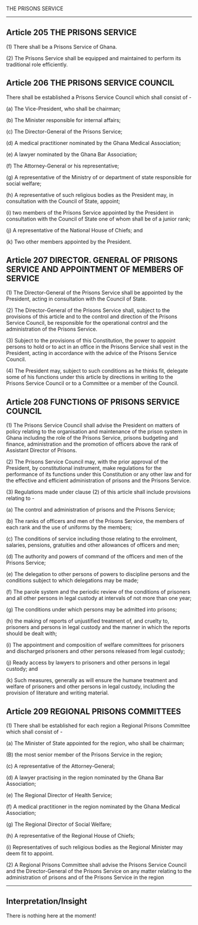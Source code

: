


THE PRISONS SERVICE

---

##  Article 205 THE PRISONS SERVICE

(1) There shall be a Prisons Service of Ghana.

(2) The Prisons Service shall be equipped and maintained to perform its traditional role efficiently.

##  Article 206 THE PRISONS SERVICE COUNCIL

There shall be established a Prisons Service Council which shall consist of -

(a) The Vice-President, who shall be chairman;

(b) The Minister responsible for internal affairs;

(c) The Director-General of the Prisons Service;

(d) A medical practitioner nominated by the Ghana Medical Association;

(e) A lawyer nominated by the Ghana Bar Association;

(f) The Attorney-General or his representative;

(g) A representative of the Ministry of or department of state responsible for social welfare;

(h) A representative of such religious bodies as the President may, in consultation with the Council of State, appoint;

(i) two members of the Prisons Service appointed by the President in consultation with the Council of State one of whom shall be of a junior rank;

(j) A representative of the National House of Chiefs; and

(k) Two other members appointed by the President.

##  Article 207 DIRECTOR. GENERAL OF PRISONS SERVICE AND APPOINTMENT OF MEMBERS OF SERVICE

(1) The Director-General of the Prisons Service shall be appointed by the President, acting in consultation with the Council of State.

(2) The Director-General of the Prisons Service shall, subject to the provisions of this article and to the control and direction of the Prisons Service Council, be responsible for the operational control and the administration of the Prisons Service.

(3) Subject to the provisions of this Constitution, the power to appoint persons to hold or to act in an office in the Prisons Service shall vest in the President, acting in accordance with the advice of the Prisons Service Council.

(4) The President may, subject to such conditions as he thinks fit, delegate some of his functions under this article by directions in writing to the Prisons Service Council or to a Committee or a member of the Council.

##  Article 208 FUNCTIONS OF PRISONS SERVICE COUNCIL

(1) The Prisons Service Council shall advise the President on matters of policy relating to the organisation and maintenance of the prison system in Ghana including the role of the Prisons Service, prisons budgeting and finance, administration and the promotion of officers above the rank of Assistant Director of Prisons.

(2) The Prisons Service Council may, with the prior approval of the President, by constitutional instrument, make regulations for the performance of its functions under this Constitution or any other law and for the effective and efficient administration of prisons and the Prisons Service.

(3) Regulations made under clause (2) of this article shall include provisions relating to -

(a) The control and administration of prisons and the Prisons Service;

(b) The ranks of officers and men of the Prisons Service, the members of each rank and the use of uniforms by the members;

(c) The conditions of service including those relating to the enrolment, salaries, pensions, gratuities and other allowances of officers and men;

(d) The authority and powers of command of the officers and men of the Prisons Service;

(e) The delegation to other persons of powers to discipline persons and the conditions subject to which delegations may be made;

(f) The parole system and the periodic review of the conditions of prisoners and all other persons in legal custody at intervals of not more than one year;

(g) The conditions under which persons may be admitted into prisons;

(h) the making of reports of unjustified treatment of, and cruelty to, prisoners and persons in legal custody and the manner in which the reports should be dealt with;

(i) The appointment and composition of welfare committees for prisoners and discharged prisoners and other persons released from legal custody;

(j) Ready access by lawyers to prisoners and other persons in legal custody; and

(k) Such measures, generally as will ensure the humane treatment and welfare of prisoners and other persons in legal custody, including the provision of literature and writing material.

##  Article 209 REGIONAL PRISONS COMMITTEES

(1) There shall be established for each region a Regional Prisons Committee which shall consist of -

(a) The Minister of State appointed for the region, who shall be chairman;

(B) the most senior member of the Prisons Service in the region;

(c) A representative of the Attorney-General;

(d) A lawyer practising in the region nominated by the Ghana Bar Association;

(e) The Regional Director of Health Service;

(f) A medical practitioner in the region nominated by the Ghana Medical Association;

(g) The Regional Director of Social Welfare;

(h) A representative of the Regional House of Chiefs;

(i) Representatives of such religious bodies as the Regional Minister may deem fit to appoint.

(2) A Regional Prisons Committee shall advise the Prisons Service Council and the Director-General of the Prisons Service on any matter relating to the administration of prisons and of the Prisons Service in the region 


---
## Interpretation/Insight

There is nothing here at the moment!